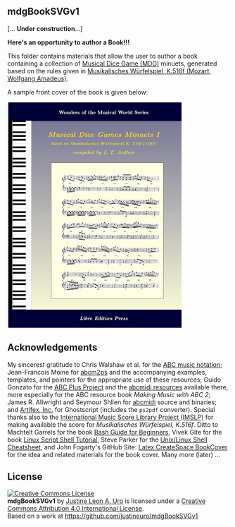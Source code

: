 ## mdgBookSVGv1

[... **Under construction**...]

**Here's an opportunity to author a Book!!!**

This folder contains materials that allow the user to author a book containing a collection of [Musical Dice Game (MDG)](https://en.wikipedia.org/wiki/Musikalisches_W%C3%BCrfelspiel) minuets, generated based on the rules given in  [Musikalisches Würfelspiel, K.516f (Mozart, Wolfgang Amadeus)](http://imslp.org/wiki/Musikalisches_W%C3%BCrfelspiel,_K.516f_(Mozart,_Wolfgang_Amadeus)). 

A sample front cover of the book is given below: 

![Front Cover](./mdgBookSVGv1-tit-125.jpg)

## Acknowledgements
My sincerest gratitude to Chris Walshaw et al. for the [ABC music notation](http://www.abcnotation.com);  Jean-Francois Moine for [abcm2ps](http://moinejf.free.fr/) and the accompanying examples, templates, and pointers for the appropriate use of these resources;  Guido Gonzato for the [ABC Plus Project](http://abcplus.sourceforge.net/) and the [abcmidi resources](http://abcplus.sourceforge.net/#abcMIDI) available there, more especially for the ABC resource book *Making Music with ABC 2*; James R. Allwright and Seymour Shlien for [abcmidi](http://abc.sourceforge.net/abcMIDI) source and binaries; and [Artifex, Inc.](https://artifex.com) for Ghostscript (includes the `ps2pdf` converter).  Special thanks also to the [International Music Score Library Project (IMSLP)](http://imslp.org/) for making available the score for *Musikalisches Würfelspiel, K.516f*.  Ditto to Machtelt Garrels for the book [Bash Guide for Beginners](http://tldp.org/LDP/Bash-Beginners-Guide/html/Bash-Beginners-Guide.html), Vivek Gite for the book [Linux Script Shell Tutorial](http://www.freeos.com/guides/lsst/), Steve Parker for the [Unix/Linux Shell Cheatsheet](http://steve-parker.org/sh/cheatsheet.pdf), and John Fogarty's GitHub Site: [Latex CreateSpace BookCover](https://github.com/jfogarty/latex-createspace-bookcover) for the idea and related materials for the book cover. Many more (later) ... 

## License
<a rel="license" href="http://creativecommons.org/licenses/by/4.0/"><img alt="Creative Commons License" style="border-width:0" src="https://i.creativecommons.org/l/by/4.0/80x15.png" /></a><br /><span xmlns:dct="http://purl.org/dc/terms/" property="dct:title"><b>mdgBookSVGv1</b></span> by <a xmlns:cc="http://creativecommons.org/ns#" href="https://github.com/justineuro/mdgBookSVGv1" property="cc:attributionName" rel="cc:attributionURL">Justine Leon A. Uro</a> is licensed under a <a rel="license" href="http://creativecommons.org/licenses/by/4.0/">Creative Commons Attribution 4.0 International License</a>.<br />Based on a work at <a xmlns:dct="http://purl.org/dc/terms/" href="https://github.com/justineuro/mdgBookSVGv1" rel="dct:source">https://github.com/justineuro/mdgBookSVGv1</a>
